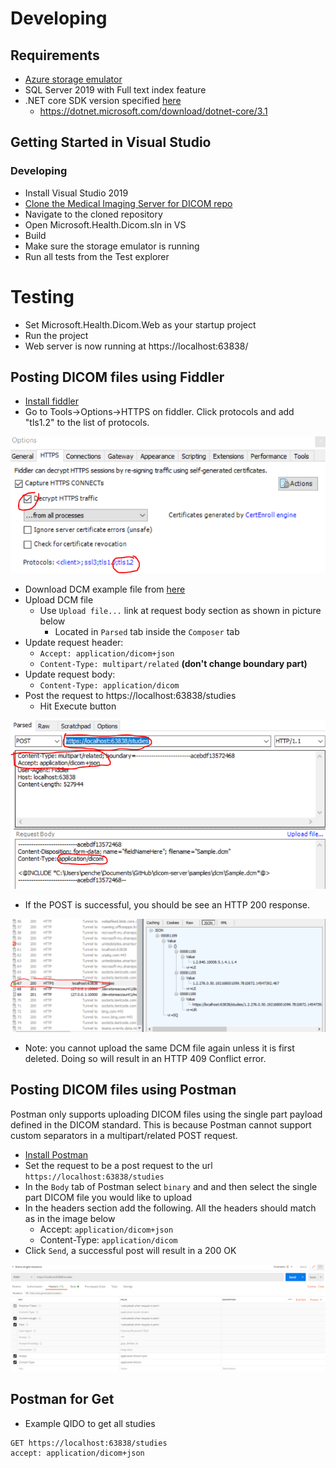 # Developing
## Requirements
- [Azure storage emulator](https://go.microsoft.com/fwlink/?linkid=717179)
- SQL Server 2019 with Full text index feature
- .NET core SDK version specified [here](/global.json)
   - https://dotnet.microsoft.com/download/dotnet-core/3.1 

## Getting Started in Visual Studio
### Developing
- Install Visual Studio 2019
- [Clone the Medical Imaging Server for DICOM repo](https://github.com/microsoft/dicom-server.git)
- Navigate to the cloned repository
- Open Microsoft.Health.Dicom.sln in VS
- Build
- Make sure the storage emulator is running
- Run all tests from the Test explorer

# Testing
- Set Microsoft.Health.Dicom.Web as your startup project
- Run the project
- Web server is now running at https://localhost:63838/

## Posting DICOM files using Fiddler
- [Install fiddler](https://www.telerik.com/download/fiddler)
- Go to Tools->Options->HTTPS on fiddler. Click protocols and add "tls1.2" to the list of protocols.

![Fiddler Config Image](/docs/images/FiddlerConfig.png)
- Download DCM example file from [here](/docs/dcms) 
- Upload DCM file 
   - Use `Upload file...` link at request body section as shown in picture below
      - Located in `Parsed` tab inside the `Composer` tab
- Update request header:
   - `Accept: application/dicom+json`
   - `Content-Type: multipart/related` **(don't change boundary part)**
- Update request body:
   - `Content-Type: application/dicom`
- Post the request to https://localhost:63838/studies
   - Hit Execute button

![Post A Dicom Image](/docs/images/FiddlerPost.png)
- If the POST is successful, you should be see an HTTP 200 response.

![Post Succeeds](/docs/images/FiddlerSucceedPost.png)
- Note: you cannot upload the same DCM file again unless it is first deleted. Doing so will result in an HTTP 409 Conflict error.

## Posting DICOM files using Postman
Postman only supports uploading DICOM files using the single part payload defined in the DICOM standard. This is because Postman cannot support custom separators in a multipart/related POST request.
- [Install Postman](https://www.postman.com/downloads/)
- Set the request to be a post request to the url `https://localhost:63838/studies`
- In the `Body` tab of Postman select `binary` and and then select the single part DICOM file you would like to upload
- In the headers section add the following. All the headers should match as in the image below 
   - Accept: `application/dicom+json`
   - Content-Type: `application/dicom`
- Click `Send`, a successful post will result in a 200 OK

![Postman headers](/docs/images/postman-singlepart-headers.PNG)

## Postman for Get
- Example QIDO to get all studies
```http
GET https://localhost:63838/studies
accept: application/dicom+json
```
